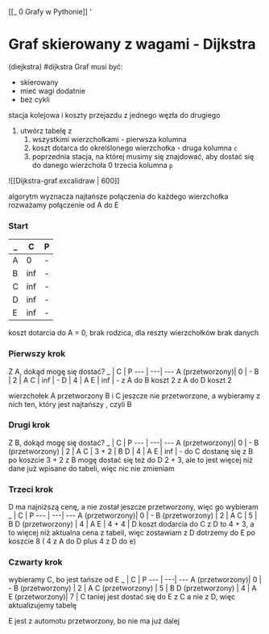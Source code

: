 [[_ 0 Grafy w Pythonie]]
'
# Graf skierowany z wagami - Dijkstra
(diejkstra)
#dijkstra
Graf musi być:
- skierowany
- mieć wagi dodatnie
- bez cykli


stacja kolejowa i koszty przejazdu z jednego węzła do drugiego 

1. utwórz tabelę z
	1. wszystkimi wierzchołkami  - pierwsza kolumna
	2. koszt dotarca do okrelślonego wierzchołka - druga kolumna `c`
	3. poprzednia stacja, na której musimy się znajdować, aby dostać się do danego wierzchoła 0 trzecia kolumna `p`


![[Dijkstra-graf.excalidraw | 600]]

algorytm wyznacza najtańsze połączenia do każdego wierzchołka
rozważamy połączenie od A do E

### Start
  _  | C | P
 --- | ---| ---
 A | 0 | - 
 B | inf | - 
 C | inf | - 
 D | inf | -
 E | inf | -

koszt dotarcia do A = 0, brak rodzica, dla reszty wierzchołków brak danych

### Pierwszy krok
Z A, dokąd mogę się dostać?
  _  | C | P
 --- | ---| ---
 A (przetworzony)| 0 | - 
 B | 2 | A 
 C | inf | - 
 D | 4 | A
 E | inf | -
z A do B koszt 2
z A do D koszt 2

wierzchołek A przetworzony
B i C jeszcze nie przetworzone, a wybieramy z nich ten, który jest najtańszy
, czyli B

### Drugi krok
Z B, dokąd mogę się dostać?
  _  | C | P
 --- | ---| ---
 A (przetworzony)| 0 | - 
 B (przetworzony) | 2 | A 
 C | 3 + 2 | B 
 D | 4 | A
 E | inf | -
do C dostanę się z B po koszcie 3 + 2
z B mogę dostać się też do D 2 + 3, ale to jest więcej niż dane  już wpisane do tabeli, więc nic nie zmieniam

### Trzeci krok
D ma najniższą cenę, a nie został jeszcze przetworzony, więc go wybieram
  _  | C | P
 --- | ---| ---
 A (przetworzony)| 0 | - 
 B (przetworzony) | 2 | A 
 C | 5 | B 
 D (przetworzony) | 4 | A
 E | 4 + 4 | D
koszt dodarcia do C z D to 4 + 3, a to więcej niż aktualna cena z tabeli, więc zostawiam
z D dotrzemy do E po koszcie 8 ( 4 z A do D plus 4 z D do e)

### Czwarty krok
wybieramy C, bo jest tańsze od E
  _  | C | P
 --- | ---| ---
 A (przetworzony)| 0 | - 
 B (przetworzony) | 2 | A 
 C (przetworzony) | 5 | B 
 D (przetworzony) | 4 | A
 E (przetworzony)| 7 | C
taniej jest dostać się do E z C a nie z D, więc aktualizujemy  tabelę

E jest z automotu przetworzony, bo nie ma już dalej


